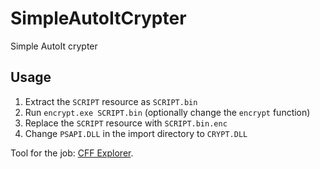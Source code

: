 # SimpleAutoItCrypter

Simple AutoIt crypter

## Usage

1. Extract the `SCRIPT` resource as `SCRIPT.bin`
2. Run `encrypt.exe SCRIPT.bin` (optionally change the `encrypt` function)
3. Replace the `SCRIPT` resource with `SCRIPT.bin.enc`
4. Change `PSAPI.DLL` in the import directory to `CRYPT.DLL`

Tool for the job: [CFF Explorer](http://www.ntcore.com/exsuite.php).
